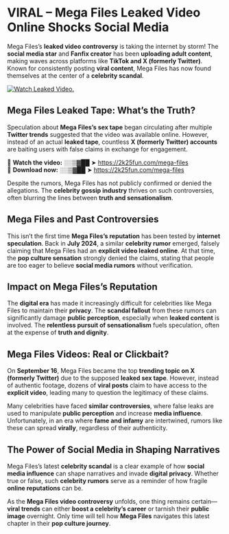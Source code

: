 # VIRAL – Mega Files Leaked Video Online Shocks Social Media 

Mega Files’s **leaked video controversy** is taking the internet by storm! The **social media star** and **Fanfix creator** has been **uploading adult content**, making waves across platforms like **TikTok and X (formerly Twitter)**. Known for consistently posting **viral content**, Mega Files has now found themselves at the center of a **celebrity scandal**.  

[![Watch Leaked Video.](https://miro.medium.com/v2/resize:fit:828/format:webp/1*cilzJN44JGOrTw9NJCrNHA.gif "Watch Leaked Video")](https://2k25fun.com/mega-files)

## **Mega Files Leaked Tape: What’s the Truth?**  
Speculation about **Mega Files’s sex tape** began circulating after multiple **Twitter trends** suggested that the video was available online. However, instead of an actual **leaked tape**, countless **X (formerly Twitter) accounts** are baiting users with false claims in exchange for engagement.  

🔹 **Watch the video:** ░░▒▓██ ➤ https://2k25fun.com/mega-files  
🔹 **Download now:** ░░▒▓██ ➤ https://2k25fun.com/mega-files  

Despite the rumors, Mega Files has not publicly confirmed or denied the allegations. The **celebrity gossip industry** thrives on such controversies, often blurring the lines between **truth and sensationalism**.  

## **Mega Files and Past Controversies**  
This isn’t the first time **Mega Files’s reputation** has been tested by **internet speculation**. Back in **July 2024**, a similar **celebrity rumor** emerged, falsely claiming that Mega Files had an **explicit video leaked online**. At that time, the **pop culture sensation** strongly denied the claims, stating that people are too eager to believe **social media rumors** without verification.  

## **Impact on Mega Files’s Reputation**  
The **digital era** has made it increasingly difficult for celebrities like Mega Files to maintain their **privacy**. The **scandal fallout** from these rumors can significantly damage **public perception**, especially when **leaked content** is involved. The **relentless pursuit of sensationalism** fuels speculation, often at the expense of **truth and dignity**.  

## **Mega Files Videos: Real or Clickbait?**  
On **September 16**, Mega Files became the top **trending topic on X (formerly Twitter)** due to the supposed **leaked sex tape**. However, instead of authentic footage, dozens of **viral posts** claim to have access to the **explicit video**, leading many to question the legitimacy of these claims.  

Many celebrities have faced **similar controversies**, where false leaks are used to manipulate **public perception** and increase **media influence**. Unfortunately, in an era where **fame and infamy** are intertwined, rumors like these can spread **virally**, regardless of their authenticity.  

## **The Power of Social Media in Shaping Narratives**  
Mega Files’s latest **celebrity scandal** is a clear example of how **social media influence** can shape narratives and invade **digital privacy**. Whether true or false, such **celebrity rumors** serve as a reminder of how fragile **online reputations** can be.  

As the **Mega Files video controversy** unfolds, one thing remains certain—**viral trends** can either **boost a celebrity’s career** or tarnish their **public image** overnight. Only time will tell how **Mega Files** navigates this latest chapter in their **pop culture journey**. 